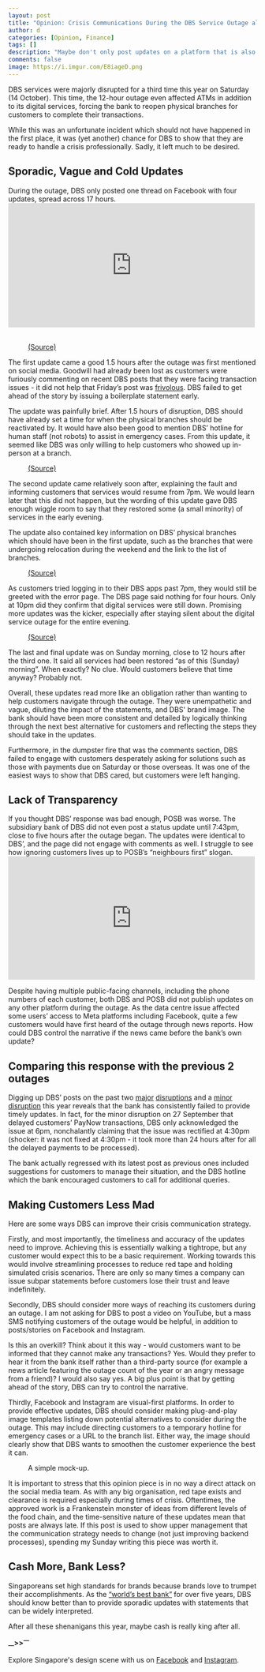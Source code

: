 ```yaml
---
layout: post
title: "Opinion: Crisis Communications During the DBS Service Outage also Fumbled"
author: d
categories: [Opinion, Finance]
tags: []
description: "Maybe don't only post updates on a platform that is also down?"
comments: false
image: https://i.imgur.com/E8iageD.png
---
```


DBS services were majorly disrupted for a third time this year on Saturday (14 October). This time, the 12-hour outage even affected ATMs in addition to its digital services, forcing the bank to reopen physical branches for customers to complete their transactions.

While this was an unfortunate incident which should not have happened in the first place, it was (yet another) chance for DBS to show that they are ready to handle a crisis professionally. Sadly, it left much to be desired. 

<h2>Sporadic, Vague and Cold Updates</h2>
During the outage, DBS only posted one thread on Facebook with four updates, spread across 17 hours.

<div class="video-responsive">
<iframe src="https://www.facebook.com/plugins/post.php?href=https%3A%2F%2Fwww.facebook.com%2Fdbs.sg%2Fposts%2Fpfbid02sXLuDiPE6bXxcs36t2HfU6Fsg4jqZWeEBZ3bms7rXRSf3tg23Bz9CLM5JfuM9bNkl&show_text=true&width=500" width="500" height="252" style="border:none;overflow:hidden" scrolling="no" frameborder="0" allowfullscreen="true" allow="autoplay; clipboard-write; encrypted-media; picture-in-picture; web-share"></iframe>
</div>
<br>
<figure>
<img src="https://i.imgur.com/kaQaQG5.png" alt="">
<figcaption><a href="https://www.facebook.com/dbs.sg/posts/pfbid02sXLuDiPE6bXxcs36t2HfU6Fsg4jqZWeEBZ3bms7rXRSf3tg23Bz9CLM5JfuM9bNkl" target="_blank">(Source)</a></figcaption>
</figure>

The first update came a good 1.5 hours after the outage was first mentioned on social media. Goodwill had already been lost as customers were furiously commenting on recent DBS posts that they were facing transaction issues - it did not help that Friday’s post was <a href="https://www.facebook.com/watch/?v=225331557215724" target="_blank">frivolous</a>. DBS failed to get ahead of the story by issuing a boilerplate statement early. 

The update was painfully brief. After 1.5 hours of disruption, DBS should have already set a time for when the physical branches should be reactivated by. It would have also been good to mention DBS’ hotline for human staff (not robots) to assist in emergency cases. From this update, it seemed like DBS was only willing to help customers who showed up in-person at a branch. 

<figure>
<img src="https://i.imgur.com/cFVC7IY.png" alt="">
<figcaption><a href="https://www.facebook.com/dbs.sg/posts/pfbid02sXLuDiPE6bXxcs36t2HfU6Fsg4jqZWeEBZ3bms7rXRSf3tg23Bz9CLM5JfuM9bNkl" target="_blank">(Source)</a></figcaption>
</figure>

The second update came relatively soon after, explaining the fault and informing customers that services would resume from 7pm. We would learn later that this did not happen, but the wording of this update gave DBS enough wiggle room to say that they restored some (a small minority) of services in the early evening. 

The update also contained key information on DBS’ physical branches which should have been in the first update, such as the branches that were undergoing relocation during the weekend and the link to the list of branches.

<figure>
<img src="https://i.imgur.com/SOEbAay.png" alt="">
<figcaption><a href="https://www.facebook.com/dbs.sg/posts/pfbid02sXLuDiPE6bXxcs36t2HfU6Fsg4jqZWeEBZ3bms7rXRSf3tg23Bz9CLM5JfuM9bNkl" target="_blank">(Source)</a></figcaption>
</figure>

As customers tried logging in to their DBS apps past 7pm, they would still be greeted with the error page. The DBS page said nothing for four hours. Only at 10pm did they confirm that digital services were still down. Promising more updates was the kicker, especially after staying silent about the digital service outage for the entire evening. 

<figure>
<img src="https://i.imgur.com/y9jwv0f.png" alt="">
<figcaption><a href="https://www.facebook.com/dbs.sg/posts/pfbid02sXLuDiPE6bXxcs36t2HfU6Fsg4jqZWeEBZ3bms7rXRSf3tg23Bz9CLM5JfuM9bNkl" target="_blank">(Source)</a></figcaption>
</figure>

The last and final update was on Sunday morning, close to 12 hours after the third one. It said all services had been restored “as of this (Sunday) morning”. When exactly? No clue. Would customers believe that time anyway? Probably not. 

Overall, these updates read more like an obligation rather than wanting to help customers navigate through the outage. They were unempathetic and vague, diluting the impact of the statements, and DBS' brand image. The bank should have been more consistent and detailed by logically thinking through the next best alternative for customers and reflecting the steps they should take in the updates.

Furthermore, in the dumpster fire that was the comments section, DBS failed to engage with customers desperately asking for solutions such as those with payments due on Saturday or those overseas. It was one of the easiest ways to show that DBS cared, but customers were left hanging. 

<h2>Lack of Transparency</h2> 
If you thought DBS’ response was bad enough, POSB was worse. The subsidiary bank of DBS did not even post a status update until 7:43pm, close to five hours after the outage began. The updates were identical to DBS’, and the page did not engage with comments as well. I struggle to see how ignoring customers lives up to POSB’s “neighbours first” slogan.

<div class="video-responsive">
<iframe src="https://www.facebook.com/plugins/post.php?href=https%3A%2F%2Fwww.facebook.com%2FPOSB%2Fposts%2Fpfbid0tw9GQjaaskkTCPX3kwebWGp5sKbgAmxkum3De1TguTfgeaYFrDSYNKrYzXCsLRo4l&show_text=true&width=500" width="500" height="250" style="border:none;overflow:hidden" scrolling="no" frameborder="0" allowfullscreen="true" allow="autoplay; clipboard-write; encrypted-media; picture-in-picture; web-share"></iframe>
</div>

Despite having multiple public-facing channels, including the phone numbers of each customer, both DBS and POSB did not publish updates on any other platform during the outage. As the data centre issue affected some users’ access to Meta platforms including Facebook, quite a few customers would have first heard of the outage through news reports. How could DBS control the narrative if the news came before the bank’s own update?

<h2>Comparing this response with the previous 2 outages</h2> 
Digging up DBS’ posts on the past two <a href="https://www.facebook.com/dbs.sg/posts/pfbid02nDrbEpWz8iALBj1bkVwLn6eXe1cYGAVcaGWqRzqgG3TSeVuYqVVcUh3KUv7sceel" target="_blank">major</a> <a href="https://www.facebook.com/dbs.sg/posts/pfbid02EVwo8f2jZhknahTLR7AgU42rfXHEDeNBmW7Nx8LHCLcz4SgqecNXxUBoJzidH7ZWl" target="_blank">disruptions</a> and a <a href="https://www.facebook.com/dbs.sg/posts/pfbid02C2Z1WZ4ecbdt488nFKqNSnsdYu1eeacSmNu1sfxvtjESHVF6UFgbMRJjuQQjpJHyl" target="_blank">minor disruption</a> this year reveals that the bank has consistently failed to provide timely updates. In fact, for the minor disruption on 27 September that delayed customers’ PayNow transactions, DBS only acknowledged the issue at 6pm, nonchalantly claiming that the issue was rectified at 4:30pm (shocker: it was not fixed at 4:30pm - it took more than 24 hours after for all the delayed payments to be processed).

The bank actually regressed with its latest post as previous ones included suggestions for customers to manage their situation, and the DBS hotline which the bank encouraged customers to call for additional queries.

<h2>Making Customers Less Mad</h2> 
Here are some ways DBS can improve their crisis communication strategy. 

Firstly, and most importantly, the timeliness and accuracy of the updates need to improve. Achieving this is essentially walking a tightrope, but any customer would expect this to be a basic requirement. Working towards this would involve streamlining processes to reduce red tape and holding simulated crisis scenarios. There are only so many times a company can issue subpar statements before customers lose their trust and leave indefinitely. 

Secondly, DBS should consider more ways of reaching its customers during an outage. I am not asking for DBS to post a video on YouTube, but a mass SMS notifying customers of the outage would be helpful, in addition to posts/stories on Facebook and Instagram. 

Is this an overkill? Think about it this way - would customers want to be informed that they cannot make any transactions? Yes. Would they prefer to hear it from the bank itself rather than a third-party source (for example a news article featuring the outage count of the year or an angry message from a friend)? I would also say yes. A big plus point is that by getting ahead of the story, DBS can try to control the narrative.

Thirdly, Facebook and Instagram are visual-first platforms. In order to provide effective updates, DBS should consider making plug-and-play image templates listing down potential alternatives to consider during the outage. This may include directing customers to a temporary hotline for emergency cases or a URL to the branch list. Either way, the image should clearly show that DBS wants to smoothen the customer experience the best it can.

<figure>
<img src="https://i.imgur.com/NZMdTFu.png" alt="">
<figcaption>A simple mock-up.</figcaption>
</figure>

It is important to stress that this opinion piece is in no way a direct attack on the social media team. As with any big organisation, red tape exists and clearance is required especially during times of crisis. Oftentimes, the approved work is a Frankenstein monster of ideas from different levels of the food chain, and the time-sensitive nature of these updates mean that posts are always late. If this post is used to show upper management that the communication strategy needs to change (not just improving backend processes), spending my Sunday writing this piece was worth it.  

<h2>Cash More, Bank Less?</h2> 
Singaporeans set high standards for brands because brands love to trumpet their accomplishments. As the <a href="https://www.dbs.com/newsroom/DBS_named_Worlds_Best_Bank_for_fifth_year_running#:~:text=Singapore%2C%20Hong%20Kong%2C%20Indonesia%2C,magazine's%20top%20accolade%20since%202018" target="_blank">“world’s best bank”</a> for over five years, DBS should know better than to provide sporadic updates with statements that can be widely interpreted. 

After all these shenanigans this year, maybe cash is really king after all.

<strong><sub>—</sub>><sub></sub>><sup>—</sup></strong>

Explore Singapore's design scene with us on <a href="https://www.facebook.com/designinsingapore/">Facebook</a> and <a href="https://www.instagram.com/designinsingapore/">Instagram</a>. 
